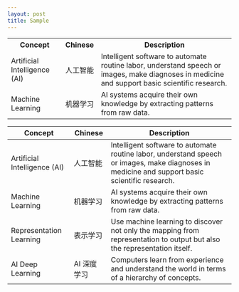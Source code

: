 ```yaml
---
layout: post
title: Sample
---
```



<table>
<tr>
	<th class="table-nowrap">Concept</th>
	<th class="table-nowrap">Chinese</th>
	<th class="overflow-wrap-hack">Description</th>
</tr>
<tr>
	<td class="table-nowrap">Artificial Intelligence (AI)</td>
    <td class="table-nowrap">人工智能</td>
    <td>
    <div class="table-content">Intelligent software to automate routine labor, understand speech or images, make diagnoses in medicine and support basic scientific research.
    </div>
    </td>
</tr>
<tr>
	<td class="table-nowrap">Machine Learning</td>
    <td class="table-nowrap">机器学习</td>
    <td>
    <div class="table-content">AI systems acquire their own knowledge by extracting patterns from raw data.
    </div>
    </td>
</tr>
</table>


| Concept | Chinese | Description |
|------------------------------|---------|-------------|
| Artificial Intelligence (AI) | 人工智能 | Intelligent software to automate routine labor, understand speech or images, make diagnoses in medicine and support basic scientific research. |
| Machine Learning | 机器学习 | AI systems acquire their own knowledge by extracting patterns from raw data. |
| Representation Learning | 表示学习 | Use machine learning to discover not only the mapping from representation to output but also the representation itself. |
| AI Deep Learning | AI 深度学习 | Computers learn from experience and understand the world in terms of a hierarchy of concepts. |